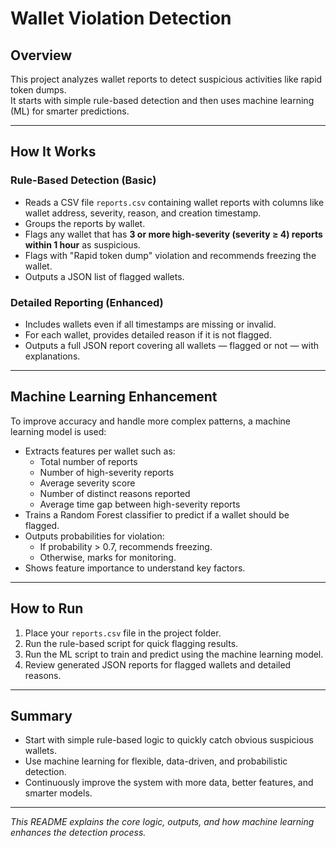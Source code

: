 # Wallet Violation Detection

## Overview

This project analyzes wallet reports to detect suspicious activities like rapid token dumps.  
It starts with simple rule-based detection and then uses machine learning (ML) for smarter predictions.

---

## How It Works

### Rule-Based Detection (Basic)

- Reads a CSV file `reports.csv` containing wallet reports with columns like wallet address, severity, reason, and creation timestamp.
- Groups the reports by wallet.
- Flags any wallet that has **3 or more high-severity (severity ≥ 4) reports within 1 hour** as suspicious.
- Flags with "Rapid token dump" violation and recommends freezing the wallet.
- Outputs a JSON list of flagged wallets.

### Detailed Reporting (Enhanced)

- Includes wallets even if all timestamps are missing or invalid.
- For each wallet, provides detailed reason if it is not flagged.
- Outputs a full JSON report covering all wallets — flagged or not — with explanations.

---

## Machine Learning Enhancement

To improve accuracy and handle more complex patterns, a machine learning model is used:

- Extracts features per wallet such as:
  - Total number of reports
  - Number of high-severity reports
  - Average severity score
  - Number of distinct reasons reported
  - Average time gap between high-severity reports
- Trains a Random Forest classifier to predict if a wallet should be flagged.
- Outputs probabilities for violation:
  - If probability > 0.7, recommends freezing.
  - Otherwise, marks for monitoring.
- Shows feature importance to understand key factors.

---

## How to Run

1. Place your `reports.csv` file in the project folder.
2. Run the rule-based script for quick flagging results.
3. Run the ML script to train and predict using the machine learning model.
4. Review generated JSON reports for flagged wallets and detailed reasons.

---

## Summary

- Start with simple rule-based logic to quickly catch obvious suspicious wallets.
- Use machine learning for flexible, data-driven, and probabilistic detection.
- Continuously improve the system with more data, better features, and smarter models.

---

*This README explains the core logic, outputs, and how machine learning enhances the detection process.*
